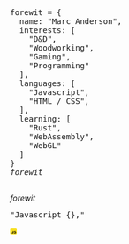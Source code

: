 <pre lang="javascript">

forewit = {
  name: "Marc Anderson",
  interests: [
    "D&D",
    "Woodworking",
    "Gaming",
    "Programming"
  ],
  languages: [
    "Javascript",
    "HTML / CSS",
  ],
  learning: [
    "Rust",
    "WebAssembly",
    "WebGL"
  ]
}
<var>forewit</var>

</pre>
<var>forewit</var>

<pre lang="javascript">"Javascript {},"</pre>

<img height="12" width="12" src="js.png" />